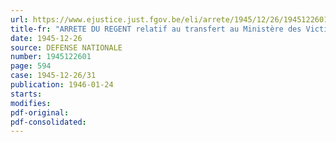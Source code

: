 ```yaml
---
url: https://www.ejustice.just.fgov.be/eli/arrete/1945/12/26/1945122601/justel
title-fr: "ARRETE DU REGENT relatif au transfert au Ministère des Victimes de la Guerre des attributions du Ministère de la Défense Nationale en ce qui concerne les soins médicaux et pharmaceutiques et les prothèses aux victimes ex-militaires et assimilées à la guerre 1940-1945"
date: 1945-12-26
source: DEFENSE NATIONALE
number: 1945122601
page: 594
case: 1945-12-26/31
publication: 1946-01-24
starts:
modifies:
pdf-original:
pdf-consolidated:
---
```


